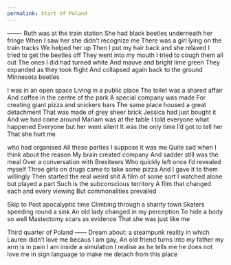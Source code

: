 ```yaml
---
permalink: Start of Poland
---
```

——-
Ruth was at the train station 
She had black beetles underneath her fringe
When I saw her she didn’t recognize me 
There was a girl lying on the train tracks 
We helped her up 
Then I put my hair back and she relaxed
I tried to get the beetles off 
They went into my mouth
I tried to cough them all out 
The ones I did had turned white 
And mauve and bright lime green 
They expanded as they took flight 
And collapsed again back to the ground 
Minnesota beetles 

I was in an open space
Living in a public place 
The toilet was a shared affair
And coffee in the centre of the park 
A special company was made 
For creating giant pizza and snickers bars 
The same place housed a great detachment 
That was made of grey sheer brick 
Jessica had just bought it 
And we had come around 
Mariam was at the table 
I told everyone what happened 
Everyone but her went silent 
It was the only time I’d got to tell her 
That she hurt me 

who had organised 
All these parties 
 I suppose it was me 
Quite sad when I think about the reason 
My brain created company 
And sadder still was the meal 
Over a conversation with Brexiteers
Who quickly left once I’d revealed myself 
Three girls on drugs came to take some pizza 
And I gave it to them willingly 
Then started the real weird shit 
A film of some sort 
I watched alone but played a part 
Such is the subconscious territory
A film that changed each and every viewing 
But commonalities prevailed 



Skip to Post apocalyptic time 
Climbing through a shanty town 
Skaters speeding round a sink 
An old lady changed in my perception 
To hide a body so well 
Mastectomy scars as evidence 
That she was just like me 




Third quarter of Poland
——
Dream about: a steampunk reality in which Lauren didn’t love me becaus I am gay, 
An old friend turns into my father my arm is in pain 
I am inside a simulation I realise as he tells me he does not love me in sign language to make me detach from this place